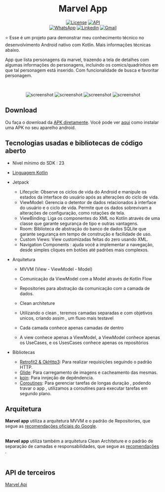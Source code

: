 <h1 align="center">Marvel App</h1>

<p align="center">
 <a href="https://opensource.org/licenses/Apache-2.0"><img alt="License" src="https://img.shields.io/badge/License-Apache%202.0 -blue.svg"/></a>
  <a href="https://android-arsenal.com/api?level=23"><img src="https://img.shields.io/badge/API-23%2B-brightgreen.svg?style=flat" border="0" alt="API"></a>
  <br>
  <a href="https://wa.me/+5581996308063"><img alt="WhatsApp" src="https://img.shields.io/badge/WhatsApp-25D366?style=for-the-badge&logo =whatsapp&logoColor=white"/></a>
  <a href="https://www.linkedin.com/in/dalakton-rodrigues-0319121b6/"><img alt="Linkedin" src="https://img.shields.io/badge/LinkedIn-0077B5?style=for -the-badge&logo=linkedin&logoColor=white"/></a>
  <a href="mailto:DalaktonRodrigues@gmail.com"><img alt="Gmail" src="https://img.shields.io/badge/Gmail-D14836?style=for-the-badge&logo=gmail&logoColor= branco"/></a>
</p>

<p align="center">  

⭐ Esse é um projeto para demonstrar meu conhecimento técnico no desenvolvimento Android nativo com Kotlin. Mais informações técnicas abaixo.

App que lista personagens da marvel, trazendo a tela de detalhes com algumas informações do personagens, incluindo os comics/quadrinhos em que tal personagem está inserido.
Com funcionalidade de busca e favoritar personagem.  
</p>

</br>

<p float="left" align="center">
<img alt="screenshot" width"5%" src="screenshots/Screenshot_01.marvelapp.png"/>
<img alt="screenshot" width"5%" src="screenshots/Screenshot_02.marvelapp.png"/>
<img alt="screenshot" width"5%" src="screenshots/Screenshot_03.marvelapp.png"/>
<img alt="screenshot" width"5%" src="screenshots/Screenshot_04.marvelapp.png"/>
</p>

## Download

Ou faça o download da <a href="apk/app-debug.apk?raw=true">APK diretamente</a>. Você pode ver <a href="https://www.google.com/search?q=como+instalar+um+apk+no+android">aqui</a> como instalar uma APK no seu aparelho android.

## Tecnologias usadas e bibliotecas de código aberto

- Nível mínimo do SDK : 23
- [Linguagem Kotlin](https://kotlinlang.org/) 

- Jetpack 
  - Lifecycle: Observe os ciclos de vida do Android e manipule os estados da interface do usuário após as alterações do ciclo de vida.
  - ViewModel: Gerencia o detentor de dados relacionados à interface do usuário e o ciclo de vida. Permite que os dados sobrevivam a alterações de configuração, como rotações de tela.
  - ViewBinding: Liga os componentes do XML no Kotlin através de uma classe que garante segurança de tipo e outras vantagens.
  - Room: Biblioteca de abstração do banco de dados SQLite que garante segurança em tempo de construção e facilidade de uso.
  - Custom Views: View customizadas feitas do zero usando XML.
  - Navigation Components :  ajuda você a implementar a navegação, desde simples cliques em botões até padrões mais complexos.
 

- Arquitetura
  - MVVM (View - ViewModel - Model)
  - Comunicação da ViewModel com a Model através de Kotlin Flow
  - Repositories para abstração da comunicação com a camada de dados.

   - Clean architeture
   - Utilizando o clean , teremos camadas separadas e com objetivos unicos, criando assim , um fluxo mais testavel
   - Cada camada conhece apenas camadas de dentro
   - A view conhece apenas a ViewModel, a ViewModel conhece apenas os UseCases, e os UsesCases conhece apenas os repositórios 
  
- Bibliotecas
  - [Retrofit2 & OkHttp3](https://github.com/square/retrofit): Para realizar requisições seguindo o padrão HTTP.
  - [Glide](https://github.com/bumptech/glide): Para carregamento de imagens e cacheamento das mesmas.
  - [koin](https://insert-koin.io/): Para innjeção de depêndencia.
  - [Coroutines](https://developer.android.com/kotlin/coroutines?gclid=Cj0KCQiAtvSdBhD0ARIsAPf8oNlUORYL2TRBieCyv6wMCzF-h8unUNie7vi_RkiL736dTgowO-wJb6saAoJ1EALw_wcB&gclsrc=aw.ds): Para gerenciar tarefas de longas duração , podendo travar o app , utilizamos a coroutines para executar tarefas em segundo plano.
 
 
 
## Arquitetura

**Marvel app** utiliza a arquitetura MVVM e o padrão de Repositories, que segue as [recomendações oficiais do Google](https://developer.android.com/topic/architecture).
</br></br>

**Marvel app** utiliza também a arquitetura Clean Architeture e o padrão de separação de camadas e responsabilidades, que segue as [recomendações ](https://www.objective.com.br/insights/clean-architecture-com-mvvm/).
</br></br>


## API de terceiros

[Marvel Api](https://developer.marvel.com/docs#!/public/getCreatorCollection_get_0)

